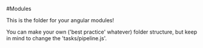 #Modules

This is the folder for your angular modules!

You can make your own ('best practice' whatever) folder structure, but keep in mind to change the 'tasks/pipeline.js'.

